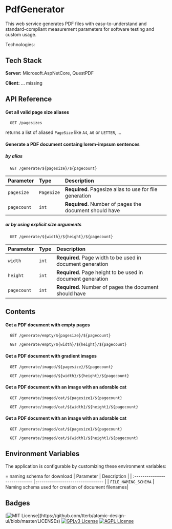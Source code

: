 
# PdfGenerator

This web service generates PDF files with easy-to-understand and standard-compliant measurement parameters for software testing and custom usage.

Technologies:


## Tech Stack

**Server:** Microsoft.AspNetCore, QuestPDF

**Client:** ... missing



## API Reference

#### Get all valid page size aliases

```http
  GET /pagesizes
```
returns a list of aliased `PageSize` like `A4`, `A0` or `LETTER`, ...

#### Generate a PDF document containg lorem-impsum sentences

##### by alias

```http
  GET /generate/${pagesize}/${pagecount}
```

| Parameter | Type     | Description                       |
| :-------- | :------- | :-------------------------------- |
| `pagesize`      | `PageSize` | **Required**. Pagesize alias to use for file generation |
| `pagecount`     | `int`    | **Required**. Number of pages the document should have |

##### or by using explicit size arguments
```http
  GET /generate/${width}/${height}/${pagecount}
```

| Parameter | Type     | Description                       |
| :-------- | :------- | :-------------------------------- |
| `width`      | `int` | **Required**. Page width to be used in document generation |
| `height`      | `int` | **Required**. Page height to be used in document generation |
| `pagecount`     | `int`    | **Required**. Number of pages the document should have |

## Contents

#### Get a PDF document with empty pages
```http
  GET /generate/empty/${pagesize}/${pagecount}
```
```http
  GET /generate/empty/${width}/${height}/${pagecount}
```

#### Get a PDF document with gradient images
```http
  GET /generate/imaged/${pagesize}/${pagecount}
```
```http
  GET /generate/imaged/${width}/${height}/${pagecount}
```

#### Get a PDF document with an image with an adorable cat
```http
  GET /generate/imaged/cat/${pagesize}/${pagecount}
```
```http
  GET /generate/imaged/cat/${width}/${height}/${pagecount}
```

#### Get a PDF document with an image with an adorable cat
```http
  GET /generate/imaged/cat/${pagesize}/${pagecount}
```
```http
  GET /generate/imaged/cat/${width}/${height}/${pagecount}
```
## Environment Variables

The application is configurable by customizing these environment variables:

 = naming schema for download
| Parameter                     | Description                       |
| :---------------------------- | :-------------------------------- |
| `FILE_NAMING_SCHEMA`          | Naming schema used for creation of document filenames| 


## Badges


[![MIT License](https://img.shields.io/apm/l/atomic-design-ui.svg?)](https://github.com/tterb/atomic-design-ui/blob/master/LICENSEs)
[![GPLv3 License](https://img.shields.io/badge/License-GPL%20v3-yellow.svg)](https://opensource.org/licenses/)
[![AGPL License](https://img.shields.io/badge/license-AGPL-blue.svg)](http://www.gnu.org/licenses/agpl-3.0)

